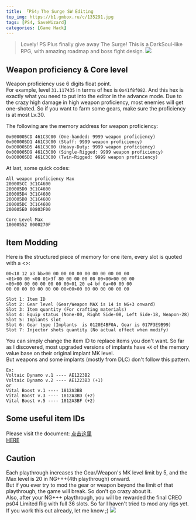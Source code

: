 ```yaml
---
title: 「PS4」The Surge SW Editing
top_img: https://b1.gmbox.ru/c/135291.jpg
tags: [PS4, SaveWizard]
categories: [Game Hack]
---
```


>Lovely! PS Plus finally give away The Surge! This is a DarkSoul-like RPG, with amazing roadmap and boss fight design.
![](https://hdqwalls.com/download/the-surge-game-5k-sd-2560x1440.jpg)
<!-- more -->

## Weapon proficiency & Core level
Weapon proficiency use 6 digits float point.  
For example, level `31.117435` in terms of hex is `0x41f8f082`. And this hex is exactly what you need to put into the editor in the advance mode.  Due to the crazy high damage in high weapon proficiency, most enemies will get one-shoted. So if you want to farm some gears, make sure the proficiency is at most Lv.30.

The following are the memory address for weapon proficiency:
```
0x000005CD 461C3C00 (One-handed: 9999 weapon proficiency)
0x000005D1 461C3C00 (Staff: 9999 weapon proficiency)
0x000005D5 461C3C00 (Heavy-Duty: 9999 weapon proficiency)
0x000005D9 461C3C00 (Single-Rigged: 9999 weapon proficiency)
0x000005DD 461C3C00 (Twin-Rigged: 9999 weapon proficiency)
```

At last, some quick codes:
```
All weapon proficiency Max
200005CC 3C1C4600
200005D0 3C1C4600
200005D4 3C1C4600
200005D8 3C1C4600
200005DC 3C1C4600
200005E0 00803F00

Core Level Max
10000552 0000270F
```

## Item Modding
Here is the structured piece of memory for one item, every slot is quoted with a <>:
```
00<18 12 a3 bb>00 00 00 00 00 00 00 00 00 00 00
<01>00 00 <00 01>3f 80 00 00 00 00 00<00>00 00 00
<00>00 00 00 00 00 00 00<01 20 e4 bf 0a>00 00 00
00 00 00 00 00 00 00 00<00>00 00 00 00 00 00 00

Slot 1: Item ID
Slot 2: Gear level (Gear/Weapon MAX is 14 in NG+3 onward)
Slot 3: Item quantity (For crafting materials)
Slot 4: Equip status (None-00, Right Side-08, Left Side-18, Weapon-28)
Slot 5: Implants slot
Slot 6: Gear type (Implants  is 0120E4BF0A, Gear is 017F3E9B99)
Slot 7: Injector shots quantity (No actual effect when modify)
```
You can simply change the item ID to replace items you don't want. So far as I discovered, most upgraded versions of implants have `+X` of the memory value base on their original implant MK level.  
But weapons and some implants (mostly from DLC) don't follow this pattern.
```
Ex: 
Voltaic Dynamo v.1 ---- AE1223B2
Voltaic Dynamo v.2 ---- AE1223B3 (+1)
or
Vital Boost v.1 ---- 1812A3BB
Vital Boost v.3 ---- 1812A3BD (+2)
Vital Boost v.5 ---- 1812A3BF (+2)
```

## Some useful item IDs
Please visit the document:
[点击这里](http://note.youdao.com/noteshare?id=6f2066a6387f84474be1ca9d22a4342d)  
[HERE](https://www.evernote.com/shard/s339/sh/d73e2e72-6b66-4bce-8441-7d015677fb05/7ec1d29e7498b95f6e98bc09317945c7)

## Caution
Each playthrough increases the Gear/Weapon's MK level limit by 5, and the Max level is 20 in NG+++(4th playthrough) onward.  
But if you ever try to mod the gear or weapon beyond the limit of that playthrough, the game will break. So don't go crazy about it.  
Also, after your NG+++ playthrough, you will be rewarded the final CREO ps04 Limited Rig with full 36 slots. So far I haven't tried to mod any rigs yet. If you work this out already, let me know ;)
![](https://i.imgur.com/j3bw8lr.jpg)